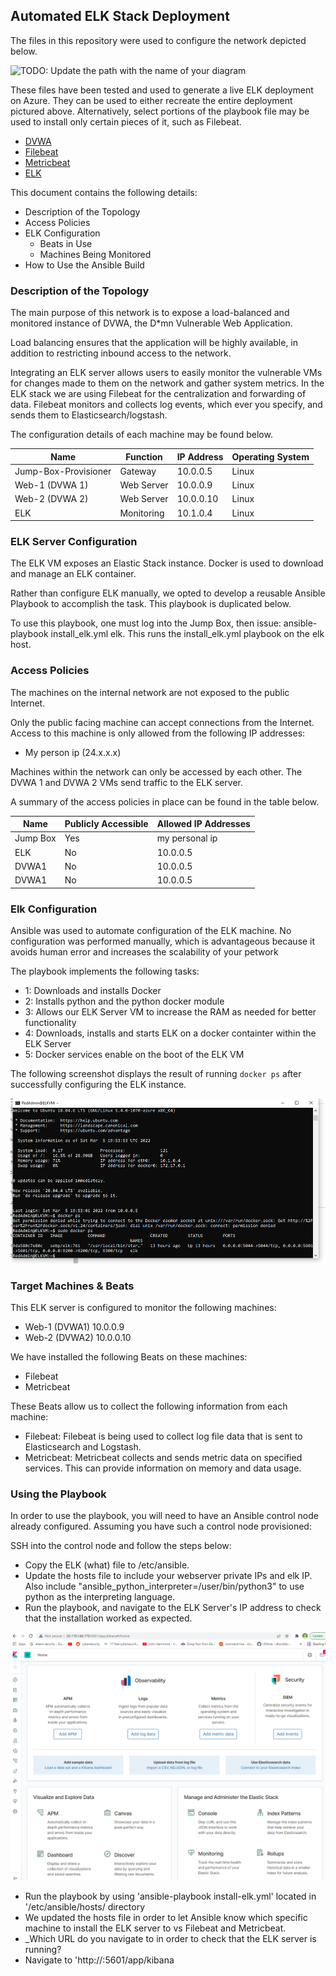 ## Automated ELK Stack Deployment

The files in this repository were used to configure the network depicted below.

![TODO: Update the path with the name of your diagram](Images/diagram_filename.png)

These files have been tested and used to generate a live ELK deployment on Azure. They can be used to either recreate the entire deployment pictured above. Alternatively, select portions of the playbook file may be used to install only certain pieces of it, such as Filebeat.

  - [DVWA](https://https://github.com/datmellowjello/ELK_Project/blob/main/Playbooks/DVWA)
  - [Filebeat](https://https://github.com/datmellowjello/ELK_Project/blob/main/Playbooks/filebeat-playbook)
  - [Metricbeat](https://https://github.com/datmellowjello/ELK_Project/blob/main/Playbooks/metricbeat-playbook)
  - [ELK](https://https://github.com/datmellowjello/ELK_Project/blob/main/Playbooks/elk-install)

This document contains the following details:
- Description of the Topology
- Access Policies
- ELK Configuration
  - Beats in Use
  - Machines Being Monitored
- How to Use the Ansible Build


### Description of the Topology

The main purpose of this network is to expose a load-balanced and monitored instance of DVWA, the D*mn Vulnerable Web Application.

Load balancing ensures that the application will be highly available, in addition to restricting inbound access to the network.

Integrating an ELK server allows users to easily monitor the vulnerable VMs for changes made to them on the network and gather system metrics.  In the ELK stack we are using Filebeat for the centralization and forwarding of data.  Filebeat monitors and collects log events, which ever you specify, and sends them to Elasticsearch/logstash.

The configuration details of each machine may be found below.

| Name                       | Function       | IP Address | Operating System |
|----------------------------|----------------|------------|------------------|
| Jump-Box-Provisioner       | Gateway        | 10.0.0.5   | Linux            |
| Web-1 (DVWA 1)             | Web Server     | 10.0.0.9   | Linux            |
| Web-2 (DVWA 2)             | Web Server     | 10.0.0.10  | Linux            |
| ELK                        | Monitoring     | 10.1.0.4   | Linux            |

### ELK Server Configuration

The ELK VM exposes an Elastic Stack instance. Docker is used to download and manage an ELK container.

Rather than configure ELK manually, we opted to develop a reusable Ansible Playbook to accomplish the task. This playbook is duplicated below.

To use this playbook, one must log into the Jump Box, then issue: ansible-playbook install_elk.yml elk. This runs the install_elk.yml playbook on the elk host.


### Access Policies

The machines on the internal network are not exposed to the public Internet. 

Only the public facing machine can accept connections from the Internet. Access to this machine is only allowed from the following IP addresses:
- My person ip (24.x.x.x)

Machines within the network can only be accessed by each other. The DVWA 1 and DVWA 2 VMs send traffic to the ELK server.

A summary of the access policies in place can be found in the table below.

| Name     | Publicly Accessible | Allowed IP Addresses |
|----------|---------------------|----------------------|
| Jump Box | Yes                 |  my personal ip      |
|  ELK     |    No               |    10.0.0.5          |
|  DVWA1   |    No               |    10.0.0.5          |
|  DVWA1   |    No               |    10.0.0.5          |

### Elk Configuration

Ansible was used to automate configuration of the ELK machine. No configuration was performed manually, which is advantageous because it avoids human error and increases the scalability of your petwork

The playbook implements the following tasks:
- 1: Downloads and installs Docker
- 2: Installs python and the python docker module
- 3: Allows our ELK Server VM to increase the RAM as needed for better functionality
- 4: Downloads, installs and starts ELK on a docker containter within the ELK Server
- 5: Docker services enable on the boot of the ELK VM

The following screenshot displays the result of running `docker ps` after successfully configuring the ELK instance.

![Alt text](/Screenshots/elkvmdockerps.PNG?raw=true)

### Target Machines & Beats
This ELK server is configured to monitor the following machines:
- Web-1 (DVWA1) 10.0.0.9
- Web-2 (DVWA2) 10.0.0.10

We have installed the following Beats on these machines:
- Filebeat
- Metricbeat

These Beats allow us to collect the following information from each machine:

- Filebeat: Filebeat is being used to collect log file data that is sent to Elasticsearch and Logstash.  
- Metricbeat: Metricbeat collects and sends metric data on specified services.  This can provide information on memory and data usage.  


### Using the Playbook
In order to use the playbook, you will need to have an Ansible control node already configured. Assuming you have such a control node provisioned: 

SSH into the control node and follow the steps below:
- Copy the ELK (what) file to /etc/ansible.
- Update the hosts file to include your webserver private IPs and elk IP.  Also include "ansible_python_interpreter=/user/bin/python3" to use python as the interpreting language.
- Run the playbook, and navigate to the ELK Server's IP address to check that the installation worked as expected.

![Alt text](/Screenshots/elkkibanaweb.PNG?raw=true)

- Run the playbook by using 'ansible-playbook install-elk.yml' located in '/etc/ansible/hosts/ directory
- We updated the hosts file in order to let Ansible know which specific machine to install the ELK server to vs Filebeat and Metricbeat.
- _Which URL do you navigate to in order to check that the ELK server is running?
- Navigate to 'http://<ELK-Server-Public-IP>:5601/app/kibana

